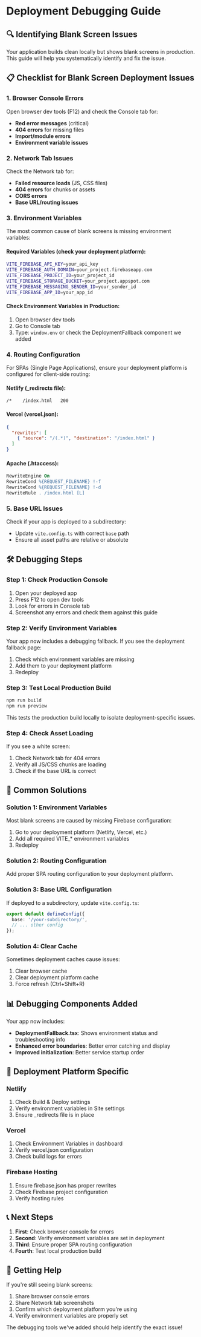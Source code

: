 # Deployment Debugging Guide

## 🔍 Identifying Blank Screen Issues

Your application builds clean locally but shows blank screens in production. This guide will help you systematically identify and fix the issue.

## 📋 Checklist for Blank Screen Deployment Issues

### 1. Browser Console Errors
Open browser dev tools (F12) and check the Console tab for:
- **Red error messages** (critical)
- **404 errors** for missing files
- **Import/module errors**
- **Environment variable issues**

### 2. Network Tab Issues
Check the Network tab for:
- **Failed resource loads** (JS, CSS files)
- **404 errors** for chunks or assets
- **CORS errors**
- **Base URL/routing issues**

### 3. Environment Variables
The most common cause of blank screens is missing environment variables:

#### Required Variables (check your deployment platform):
```bash
VITE_FIREBASE_API_KEY=your_api_key
VITE_FIREBASE_AUTH_DOMAIN=your_project.firebaseapp.com
VITE_FIREBASE_PROJECT_ID=your_project_id
VITE_FIREBASE_STORAGE_BUCKET=your_project.appspot.com
VITE_FIREBASE_MESSAGING_SENDER_ID=your_sender_id
VITE_FIREBASE_APP_ID=your_app_id
```

#### Check Environment Variables in Production:
1. Open browser dev tools
2. Go to Console tab
3. Type: `window.env` or check the DeploymentFallback component we added

### 4. Routing Configuration
For SPAs (Single Page Applications), ensure your deployment platform is configured for client-side routing:

#### Netlify (_redirects file):
```
/*    /index.html   200
```

#### Vercel (vercel.json):
```json
{
  "rewrites": [
    { "source": "/(.*)", "destination": "/index.html" }
  ]
}
```

#### Apache (.htaccess):
```apache
RewriteEngine On
RewriteCond %{REQUEST_FILENAME} !-f
RewriteCond %{REQUEST_FILENAME} !-d
RewriteRule . /index.html [L]
```

### 5. Base URL Issues
Check if your app is deployed to a subdirectory:
- Update `vite.config.ts` with correct `base` path
- Ensure all asset paths are relative or absolute

## 🛠️ Debugging Steps

### Step 1: Check Production Console
1. Open your deployed app
2. Press F12 to open dev tools
3. Look for errors in Console tab
4. Screenshot any errors and check them against this guide

### Step 2: Verify Environment Variables
Your app now includes a debugging fallback. If you see the deployment fallback page:
1. Check which environment variables are missing
2. Add them to your deployment platform
3. Redeploy

### Step 3: Test Local Production Build
```bash
npm run build
npm run preview
```
This tests the production build locally to isolate deployment-specific issues.

### Step 4: Check Asset Loading
If you see a white screen:
1. Check Network tab for 404 errors
2. Verify all JS/CSS chunks are loading
3. Check if the base URL is correct

## 🔧 Common Solutions

### Solution 1: Environment Variables
Most blank screens are caused by missing Firebase configuration:
1. Go to your deployment platform (Netlify, Vercel, etc.)
2. Add all required VITE_* environment variables
3. Redeploy

### Solution 2: Routing Configuration
Add proper SPA routing configuration to your deployment platform.

### Solution 3: Base URL Configuration
If deployed to a subdirectory, update `vite.config.ts`:
```typescript
export default defineConfig({
  base: '/your-subdirectory/',
  // ... other config
});
```

### Solution 4: Clear Cache
Sometimes deployment caches cause issues:
1. Clear browser cache
2. Clear deployment platform cache
3. Force refresh (Ctrl+Shift+R)

## 📊 Debugging Components Added

Your app now includes:
- **DeploymentFallback.tsx**: Shows environment status and troubleshooting info
- **Enhanced error boundaries**: Better error catching and display
- **Improved initialization**: Better service startup order

## 🚀 Deployment Platform Specific

### Netlify
1. Check Build & Deploy settings
2. Verify environment variables in Site settings
3. Ensure _redirects file is in place

### Vercel
1. Check Environment Variables in dashboard
2. Verify vercel.json configuration
3. Check build logs for errors

### Firebase Hosting
1. Ensure firebase.json has proper rewrites
2. Check Firebase project configuration
3. Verify hosting rules

## 📞 Next Steps

1. **First**: Check browser console for errors
2. **Second**: Verify environment variables are set in deployment
3. **Third**: Ensure proper SPA routing configuration
4. **Fourth**: Test local production build

## 🐛 Getting Help

If you're still seeing blank screens:
1. Share browser console errors
2. Share Network tab screenshots
3. Confirm which deployment platform you're using
4. Verify environment variables are properly set

The debugging tools we've added should help identify the exact issue!

